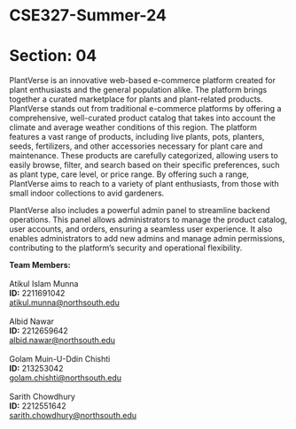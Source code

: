 # CSE327-Summer-24
# Section: 04

PlantVerse is an innovative web-based e-commerce platform created for plant enthusiasts and the general population alike. The platform brings together a curated marketplace for plants and plant-related products. PlantVerse stands out from traditional e-commerce platforms by offering a comprehensive, well-curated product catalog that takes into account the climate and average weather conditions of this region. The platform features a vast range of products, including live plants, pots, planters, seeds, fertilizers, and other accessories necessary for plant care and maintenance. These products are carefully categorized, allowing users to easily browse, filter, and search based on their specific preferences, such as plant type, care level, or price range. By offering such a range, PlantVerse aims to reach to a variety of plant enthusiasts, from those with small indoor collections to avid gardeners.


PlantVerse also includes a powerful admin panel to streamline backend operations. This panel allows administrators to manage the product catalog, user accounts, and orders, ensuring a seamless user experience. It also enables administrators to add new admins and manage admin permissions, contributing to the platform’s security and operational flexibility.


**Team Members:**<br/>
<br/>
Atikul Islam Munna<br/>
**ID:** 2211691042 <br/>
atikul.munna@northsouth.edu<br/><br/>
Albid Nawar<br/>
**ID:** 2212659642<br/>
albid.nawar@northsouth.edu<br/><br/>
Golam Muin-U-Ddin Chishti<br/>
**ID:** 213253042<br/>
golam.chishti@northsouth.edu<br/><br/>
Sarith Chowdhury<br/>
**ID:** 2212551642 <br/>
sarith.chowdhury@northsouth.edu


